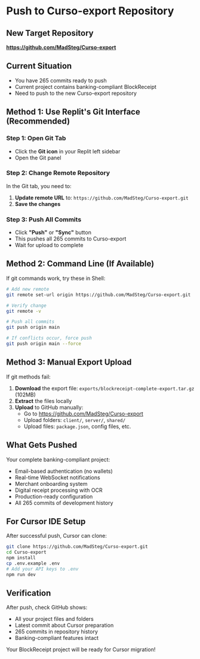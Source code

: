 # Push to Curso-export Repository

## New Target Repository
**https://github.com/MadSteg/Curso-export**

## Current Situation
- You have 265 commits ready to push
- Current project contains banking-compliant BlockReceipt
- Need to push to the new Curso-export repository

## Method 1: Use Replit's Git Interface (Recommended)

### Step 1: Open Git Tab
- Click the **Git icon** in your Replit left sidebar
- Open the Git panel

### Step 2: Change Remote Repository
In the Git tab, you need to:
1. **Update remote URL** to: `https://github.com/MadSteg/Curso-export.git`
2. **Save the changes**

### Step 3: Push All Commits
- Click **"Push"** or **"Sync"** button
- This pushes all 265 commits to Curso-export
- Wait for upload to complete

## Method 2: Command Line (If Available)

If git commands work, try these in Shell:

```bash
# Add new remote
git remote set-url origin https://github.com/MadSteg/Curso-export.git

# Verify change
git remote -v

# Push all commits
git push origin main

# If conflicts occur, force push
git push origin main --force
```

## Method 3: Manual Export Upload

If git methods fail:
1. **Download** the export file: `exports/blockreceipt-complete-export.tar.gz` (102MB)
2. **Extract** the files locally
3. **Upload** to GitHub manually:
   - Go to https://github.com/MadSteg/Curso-export
   - Upload folders: `client/`, `server/`, `shared/`
   - Upload files: `package.json`, config files, etc.

## What Gets Pushed

Your complete banking-compliant project:
- Email-based authentication (no wallets)
- Real-time WebSocket notifications
- Merchant onboarding system
- Digital receipt processing with OCR
- Production-ready configuration
- All 265 commits of development history

## For Cursor IDE Setup

After successful push, Cursor can clone:

```bash
git clone https://github.com/MadSteg/Curso-export.git
cd Curso-export
npm install
cp .env.example .env
# Add your API keys to .env
npm run dev
```

## Verification

After push, check GitHub shows:
- All your project files and folders
- Latest commit about Cursor preparation
- 265 commits in repository history
- Banking-compliant features intact

Your BlockReceipt project will be ready for Cursor migration!